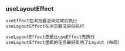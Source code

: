 ### useLayoutEffect

```css
useEffect在浏览器渲染完成后执行
useLayoutEffect在浏览器渲染前执行
```

```css
useLayoutEffect总是比useEffect先执行
useLayoutEffect里面的任务最好影响了Layout（布局）
```

